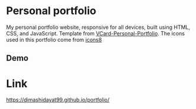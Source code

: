 # Personal portfolio

My personal portfolio website, responsive for all devices, built using HTML, CSS, and JavaScript. Template from [VCard-Personal-Portfolio](https://github.com/codewithsadee/vcard-personal-portfolio). The icons used in this portfolio come from [icons8](https://icons8.com/icons) 

## Demo

[](https://github.com/dimashidayat99/portfolio/blob/main/website-demo-image/DimasHidayat-PersonalPortfolio.gif)

# Link

https://dimashidayat99.github.io/portfolio/
